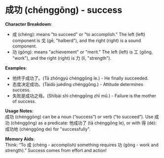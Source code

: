 # **成功 (chénggōng) - success**

**Character Breakdown**:  
- 成 (chéng): means "to succeed" or "to accomplish." The left (left) component is 戈 (gē, "halberd"), and the right (right) is a sound component.  
- 功 (gōng): means "achievement" or "merit." The left (left) is 工 (gōng, "work"), and the right (right) is 力 (lì, "strength").

**Examples**:  
- 他终于成功了。(Tā zhōngyú chénggōng le.) - He finally succeeded.  
- 态度决定成功。(Tàidù juédìng chénggōng.) - Attitude determines success.  
- 失败是成功之母。(Shībài shì chénggōng zhī mǔ.) - Failure is the mother of success.

**Usage Notes**:  
成功 (chénggōng) can be a noun (“success”) or verb (“to succeed”). Use 成功 (chénggōng) as a predicate: 他成功了 (tā chénggōng le), or with 得 (dé): 成功地 (chénggōng de) for "successfully".

**Memory Aids**:  
Think: “To 成 (chéng - accomplish) something requires 功 (gōng - work and strength).” Success comes from effort and action!